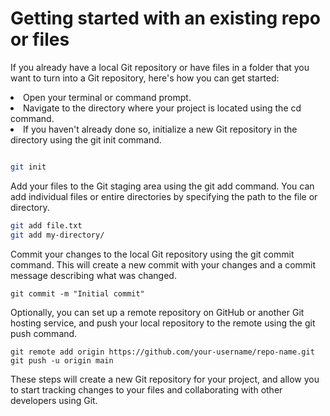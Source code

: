# Getting started with an existing repo or files

If you already have a local Git repository or have files in a folder that you want to turn into a Git repository, here's how you can get started:

<li>Open your terminal or command prompt.</li>
<li>Navigate to the directory where your project is located using the cd command.</li>
<li>If you haven't already done so, initialize a new Git repository in the directory using the git init command.</li>

```bash

git init

```

Add your files to the Git staging area using the git add command. You can add individual files or entire directories by specifying the path to the file or directory.

```bash
git add file.txt
git add my-directory/
```

Commit your changes to the local Git repository using the git commit command. This will create a new commit with your changes and a commit message describing what was changed.

```
git commit -m "Initial commit"
```

Optionally, you can set up a remote repository on GitHub or another Git hosting service, and push your local repository to the remote using the git push command.

```
git remote add origin https://github.com/your-username/repo-name.git
git push -u origin main
```

These steps will create a new Git repository for your project, and allow you to start tracking changes to your files and collaborating with other developers using Git.